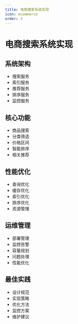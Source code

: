 ```yaml
---
title: 电商搜索系统实现
icon: ecommerce
order: 3
---
```


# 电商搜索系统实现

## 系统架构
- 搜索服务
- 索引服务
- 推荐服务
- 排序服务
- 监控服务

## 核心功能
- 商品搜索
- 分类筛选
- 价格区间
- 智能排序
- 相关推荐

## 性能优化
- 查询优化
- 缓存优化
- 索引优化
- 排序优化
- 资源管理

## 运维管理
- 部署管理
- 监控告警
- 容量规划
- 问题处理
- 性能优化

## 最佳实践
- 设计规范
- 实现策略
- 优化方法
- 监控方案
- 维护建议
